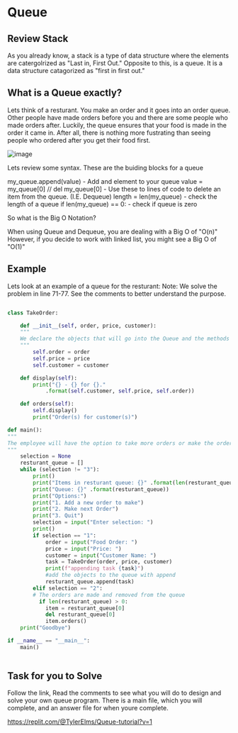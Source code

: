 # Queue 

## Review Stack 

As you already know, a stack is a type of data structure where the elements are catergolrized as "Last in, First Out." Opposite to this, is a queue. It is a data structure catagorized as "first in first out." 

## What is a Queue exactly?

Lets think of a resturant. You make an order and it goes into an order queue. Other people have made orders before you and there are some people who made orders after. 
Luckily, the queue ensures that your food is made in the order it came in. After all, there is nothing more fustrating than seeing people who ordered after you get their food first. 

![image](https://user-images.githubusercontent.com/84347788/179652288-6566a48b-b730-4e38-81c9-5743e89cbfe7.png)


Lets review some syntax. These are the buiding blocks for a queue 

my_queue.append(value) - Add and element to your queue 
value = my_queue[0] // del my_queue[0] - Use these to lines of code to delete an item from the queue. (I.E. Dequeue)
length = len(my_queue) - check the length of a queue 
if len(my_queue) == 0: - check if queue is zero 

So what is the Big O Notation?

When using Queue and Dequeue, you are dealing with a Big O of "O(n)"
However, if you decide to work with linked list, you might see a Big O of "O(1)"

## Example 
Lets look at an example of a queue for the resturant:
Note: We solve the problem in line 71-77. See the comments to better understand the purpose. 

```python 

class TakeOrder:

    def __init__(self, order, price, customer):
    """
    We declare the objects that will go into the Queue and the methods will print them out.
    """
        self.order = order
        self.price = price
        self.customer = customer

    def display(self):
        print("{} - {} for {}." 
            .format(self.customer, self.price, self.order))

    def orders(self):
        self.display()
        print("Order(s) for customer(s)")

def main():
"""
The employee will have the option to take more orders or make the orders in the queue
"""
    selection = None
    resturant_queue = []
    while (selection != "3"):
        print()
        print("Items in resturant queue: {}" .format(len(resturant_queue)))
        print("Queue: {}" .format(resturant_queue))
        print("Options:")
        print("1. Add a new order to make")
        print("2. Make next Order")
        print("3. Quit")
        selection = input("Enter selection: ")
        print()
        if selection == "1":
            order = input("Food Order: ")
            price = input("Price: ")
            customer = input("Customer Name: ")
            task = TakeOrder(order, price, customer)
            print(f"appending task {task}")
            #add the objects to the queue with append 
            resturant_queue.append(task)
        elif selection == "2":
        # The orders are made and removed from the queue 
          if len(resturant_queue) > 0:
            item = resturant_queue[0]
            del resturant_queue[0]
            item.orders()
    print("Goodbye")

if __name__ == "__main__":
    main()
  

```

## Task for you to Solve 

Follow the link, Read the comments to see what you will do to design and solve your own queue program.
There is a main file, which you will complete, and an answer file for when youre complete.

https://replit.com/@TylerElms/Queue-tutorial?v=1
